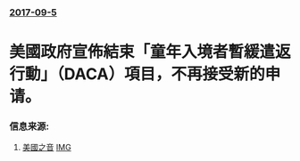### [2017-09-5](/news/2017/09/5/index.md)

##### 
# 美國政府宣佈結束「童年入境者暫緩遣返行動」（DACA）項目，不再接受新的申请。 




### 信息来源:

1. [美國之音](https://www.voachinese.com/a/daca-20170905/4016232.html) [IMG](https://gdb.voanews.com/C745C7FE-1BA5-4355-9735-C9CE92B26469_w1200_r1_s.jpg)
